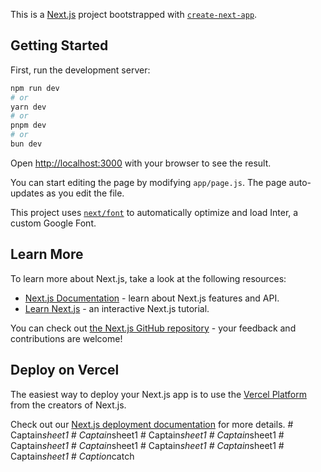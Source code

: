 This is a [Next.js](https://nextjs.org/) project bootstrapped with [`create-next-app`](https://github.com/vercel/next.js/tree/canary/packages/create-next-app).

## Getting Started

First, run the development server:

```bash
npm run dev
# or
yarn dev
# or
pnpm dev
# or
bun dev
```

Open [http://localhost:3000](http://localhost:3000) with your browser to see the result.

You can start editing the page by modifying `app/page.js`. The page auto-updates as you edit the file.

This project uses [`next/font`](https://nextjs.org/docs/basic-features/font-optimization) to automatically optimize and load Inter, a custom Google Font.

## Learn More

To learn more about Next.js, take a look at the following resources:

- [Next.js Documentation](https://nextjs.org/docs) - learn about Next.js features and API.
- [Learn Next.js](https://nextjs.org/learn) - an interactive Next.js tutorial.

You can check out [the Next.js GitHub repository](https://github.com/vercel/next.js/) - your feedback and contributions are welcome!

## Deploy on Vercel

The easiest way to deploy your Next.js app is to use the [Vercel Platform](https://vercel.com/new?utm_medium=default-template&filter=next.js&utm_source=create-next-app&utm_campaign=create-next-app-readme) from the creators of Next.js.

Check out our [Next.js deployment documentation](https://nextjs.org/docs/deployment) for more details.
#   C a p t a i n _ s h e e t 1  
 #   C a p t a i n _ s h e e t 1  
 #   C a p t a i n _ s h e e t 1  
 #   C a p t a i n _ s h e e t 1  
 #   C a p t a i n _ s h e e t 1  
 #   C a p t a i n _ s h e e t 1  
 #   C a p t a i n _ s h e e t 1  
 #   C a p t a i n _ s h e e t 1  
 #   C a p t a i n _ s h e e t 1  
 #   C a p t i o n _ c a t c h  
 